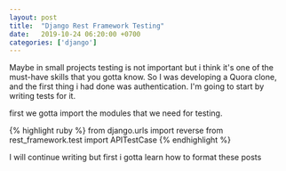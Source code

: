 ```yaml
---
layout: post
title:  "Django Rest Framework Testing"
date:   2019-10-24 06:20:00 +0700
categories: ['django']
---
```


Maybe in small projects testing is not important but i think it's one of the must-have skills
that you gotta know. So I was developing a Quora clone, and the first thing i had done was authentication. I'm going to start by writing tests for it.

first we gotta import the modules that we need for testing.

{% highlight ruby %}
from django.urls import reverse
from rest_framework.test import APITestCase
{% endhighlight %}

I will continue writing but first i gotta learn how to format these posts
